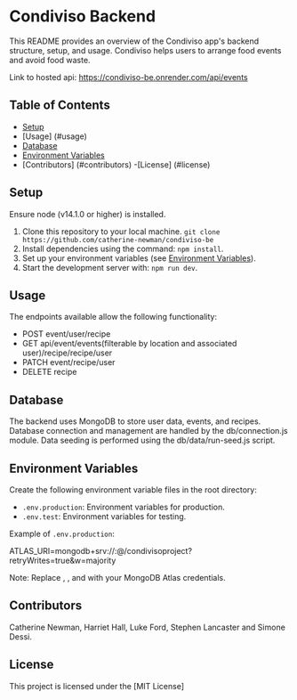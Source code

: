 # Condiviso Backend

This README provides an overview of the Condiviso app's backend structure, setup, and usage. Condiviso helps users to arrange food events and avoid food waste.

Link to hosted api: https://condiviso-be.onrender.com/api/events

## Table of Contents

- [Setup](#setup)
- [Usage] (#usage)
- [Database](#database)
- [Environment Variables](#environment-variables)
- [Contributors] (#contributors)
-[License] (#license)

## Setup

Ensure node (v14.1.0 or higher) is installed.

1. Clone this repository to your local machine.
    `git clone https://github.com/catherine-newman/condiviso-be`
2. Install dependencies using the command: `npm install`.
3. Set up your environment variables (see [Environment Variables](#environment-variables)).
4. Start the development server with: `npm run dev`.

## Usage
The endpoints available allow the following functionality:
- POST event/user/recipe
- GET api/event/events(filterable by location and associated user)/recipe/recipe/user
- PATCH event/recipe/user
- DELETE recipe

## Database

The backend uses MongoDB to store user data, events, and recipes. Database connection and management are handled by the db/connection.js module. Data seeding is performed using the db/data/run-seed.js script.


## Environment Variables

Create the following environment variable files in the root directory:

- `.env.production`: Environment variables for production.
- `.env.test`: Environment variables for testing.

Example of `.env.production`:

ATLAS_URI=mongodb+srv://<username>:<password>@<cluster-url>/condivisoproject?retryWrites=true&w=majority

Note: Replace <username>, <password>, and <cluster-url> with your MongoDB Atlas credentials.

## Contributors

Catherine Newman, Harriet Hall, Luke Ford, Stephen Lancaster and Simone Dessi. 


## License

This project is licensed under the [MIT License]











 